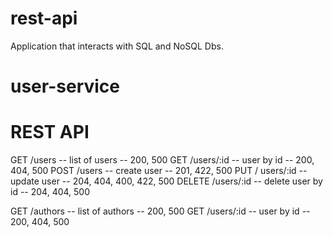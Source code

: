 # rest-api
Application that interacts with SQL and NoSQL Dbs. 

# user-service

# REST API

GET /users  -- list of users -- 200, 500
GET /users/:id -- user by id -- 200, 404, 500
POST /users -- create user -- 201, 422, 500
PUT / users/:id -- update user -- 204, 404, 400, 422, 500
DELETE /users/:id -- delete user by id -- 204, 404, 500

GET /authors  -- list of authors -- 200, 500
GET /users/:id -- user by id -- 200, 404, 500